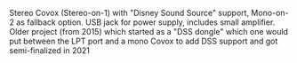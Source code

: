 Stereo Covox (Stereo-on-1) with "Disney Sound Source" support, Mono-on-2 as fallback option. USB jack for power supply, includes small amplifier.
Older project (from 2015) which started as a "DSS dongle" which one would put between the LPT port and a mono Covox to add DSS support and got semi-finalized in 2021
